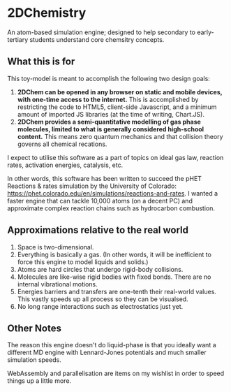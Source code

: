 # 2DChemistry

An atom-based simulation engine; designed to help secondary to early-tertiary students understand core chemsitry concepts.

## What this is for

This toy-model is meant to accomplish the following two design goals:

1. **2DChem can be opened in any browser on static and mobile devices, with one-time access to the internet.** This is accomplished by restricting the code to HTML5, client-side Javascript, and a minimum amount of imported JS libraries (at the time of writing, Chart.JS). 
2. **2DChem provides a semi-quantitative modelling of gas phase molecules, limited to what is generally considered high-school content.** This means zero quantum mechanics and that collision theory governs all chemical recations.

I expect to utilise this software as a part of topics on ideal gas law, reaction rates, activation energies, catalysis, etc.

In other words, this software has been written to succeed the pHET Reactions & rates simulation by the University of Colorado: https://phet.colorado.edu/en/simulations/reactions-and-rates. I wanted a faster engine that can tackle 10,000 atoms (on a decent PC) and approximate complex reaction chains such as hydrocarbon combustion.

## Approximations relative to the real world

1. Space is two-dimensional. 
2. Everything is basically a gas. (In other words, it will be inefficient to force this engine to model liquids and solids.)
3. Atoms are hard circles that undergo rigid-body collisions.
4. Molecules are like-wise rigid bodies with fixed bonds. There are no internal vibrational motions.
5. Energies barriers and transfers are one-tenth their real-world values. This vastly speeds up all process so they can be visualsed.
6. No long range interactions such as electrostatics just yet.

## Other Notes

The reason this engine doesn't do liquid-phase is that you ideally want a different MD engine with Lennard-Jones potentials and much smaller simulation speeds. 

WebAssembly and parallelisation are items on my wishlist in order to speed things up a little more.
